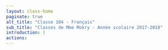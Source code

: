 ```yaml
---
layout: class-home
paginate: true
alt_title: "Classe 104 - Français"
sub_title: "Classes de Mme Mokry - Année scolaire 2017-2018"
introduction: |
actions:
---
```


